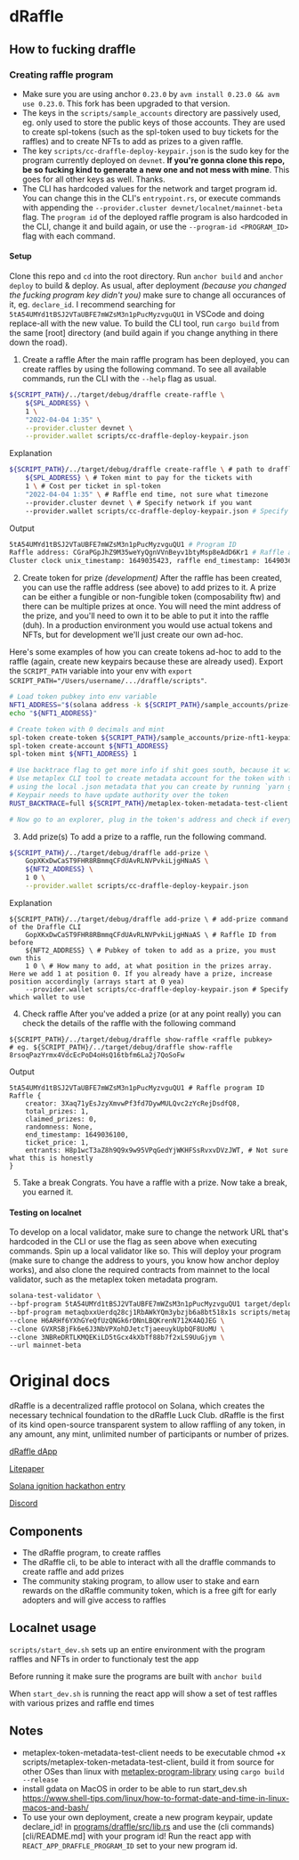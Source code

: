 # dRaffle

## How to fucking draffle
### Creating raffle program
- Make sure you are using anchor `0.23.0` by `avm install 0.23.0 && avm use 0.23.0`. This fork has been upgraded to that version.
- The keys in the `scripts/sample_accounts` directory are passively used, eg. only used to store the public keys of those accounts. They are used to create spl-tokens (such as the spl-token used to buy tickets for the raffles) and to create NFTs to add as prizes to a given raffle.
- The key `scripts/cc-draffle-deploy-keypair.json` is the sudo key for the program currently deployed on `devnet`. **If you're gonna clone this repo, be so fucking kind to generate a new one and not mess with mine**. This goes for all other keys as well. Thanks.
- The CLI has hardcoded values for the network and target program id. You can change this in the CLI's `entrypoint.rs`, or execute commands with appending the `--provider.cluster devnet/localnet/mainnet-beta` flag. The `program id` of the deployed raffle program is also hardcoded in the CLI, change it and build again, or use the `--program-id <PROGRAM_ID>` flag with each command.


#### Setup
Clone this repo and `cd` into the root directory. Run `anchor build` and `anchor deploy` to build & deploy. As usual, after deployment _(because you changed the fucking program key didn't you)_ make sure to change all occurances of it, eg. `declare_id`. I recommend searching for `5tA54UMYd1tBSJ2VTaUBFE7mWZsM3n1pPucMyzvguQU1` in VSCode and doing replace-all with the new value. To build the CLI tool, run `cargo build` from the same [root] directory (and build again if you change anything in there down the road).

1. Create a raffle
After the main raffle program has been deployed, you can create raffles by using the following command. To see all available commands, run the CLI with the `--help` flag as usual.

```bash
${SCRIPT_PATH}/../target/debug/draffle create-raffle \
    ${SPL_ADDRESS} \
    1 \
    "2022-04-04 1:35" \
    --provider.cluster devnet \
    --provider.wallet scripts/cc-draffle-deploy-keypair.json
```

Explanation
```bash
${SCRIPT_PATH}/../target/debug/draffle create-raffle \ # path to draffle CLI with command create-raffle
    ${SPL_ADDRESS} \ # Token mint to pay for the tickets with
    1 \ # Cost per ticket in spl-token
    "2022-04-04 1:35" \ # Raffle end time, not sure what timezone
    --provider.cluster devnet \ # Specify network if you want
    --provider.wallet scripts/cc-draffle-deploy-keypair.json # Specify which keypair to use for the command, otherwise it'll use your default solana CLI config
```

Output
```bash
5tA54UMYd1tBSJ2VTaUBFE7mWZsM3n1pPucMyzvguQU1 # Program ID
Raffle address: CGraPGpJhZ9M35weYyQgnVVnBeyv1btyMsp8eAdD6Kr1 # Raffle address. Note this down.
Cluster clock unix_timestamp: 1649035423, raffle end_timestamp: 1649036100
```

2. Create token for prize _(development)_
After the raffle has been created, you can use the raffle address (see above) to add prizes to it. A prize can be either a fungible or non-fungible token (composability ftw) and there can be multiple prizes at once. You will need the mint address of the prize, and you'll need to own it to be able to put it into the raffle (duh). In a production environment you would use actual tokens and NFTs, but for development we'll just create our own ad-hoc.

Here's some examples of how you can create tokens ad-hoc to add to the raffle (again, create new keypairs because these are already used). Export the `SCRIPT_PATH` variable into your env with `export SCRIPT_PATH="/Users/username/.../draffle/scripts"`.
```bash
# Load token pubkey into env variable
NFT1_ADDRESS="$(solana address -k ${SCRIPT_PATH}/sample_accounts/prize-nft1-keypair.json)" 
echo "${NFT1_ADDRESS}"

# Create token with 0 decimals and mint
spl-token create-token ${SCRIPT_PATH}/sample_accounts/prize-nft1-keypair.json --decimals 0
spl-token create-account ${NFT1_ADDRESS}
spl-token mint ${NFT1_ADDRESS} 1

# Use backtrace flag to get more info if shit goes south, because it will
# Use metaplex CLI tool to create metadata account for the token with the specified details
# using the local .json metadata that you can create by running `yarn generateNFTJson` from the `app` directory
# Keypair needs to have update authority over the token
RUST_BACKTRACE=full ${SCRIPT_PATH}/metaplex-token-metadata-test-client create_metadata_accounts --name "Degen Ape #1" --symbol "DA" --uri "${REACT_APP_URL}/nfts/degenApe1.json" --url "${REACT_APP_RPC_ENDPOINT}" --mint "${SCRIPT_PATH}/sample_accounts/prize-nft1-keypair.json" --keypair scripts/cc-draffle-deploy-keypair.json

# Now go to an explorer, plug in the token's address and check if everything looks good
```

3. Add prize(s)
To add a prize to a raffle, run the following command.
```bash
${SCRIPT_PATH}/../target/debug/draffle add-prize \
    GopXKxDwCaST9FHR8RBmmqCFdUAvRLNVPvkiLjgHNaAS \
    ${NFT2_ADDRESS} \
    1 0 \
    --provider.wallet scripts/cc-draffle-deploy-keypair.json
```

Explanation
```
${SCRIPT_PATH}/../target/debug/draffle add-prize \ # add-prize command of the Draffle CLI
    GopXKxDwCaST9FHR8RBmmqCFdUAvRLNVPvkiLjgHNaAS \ # Raffle ID from before
    ${NFT2_ADDRESS} \ # Pubkey of token to add as a prize, you must own this
    1 0 \ # How many to add, at what position in the prizes array. Here we add 1 at position 0. If you already have a prize, increase position accordingly (arrays start at 0 yea)
    --provider.wallet scripts/cc-draffle-deploy-keypair.json # Specify which wallet to use
```

4. Check raffle
After you've added a prize (or at any point really) you can check the details of the raffle with the following command
```
${SCRIPT_PATH}/../target/debug/draffle show-raffle <raffle pubkey>
# eg. ${SCRIPT_PATH}/../target/debug/draffle show-raffle 8rsoqPazYrmx4VdcEcPoD4oHsQ16tbfm6La2j7QoSoFw
```

Output
```
5tA54UMYd1tBSJ2VTaUBFE7mWZsM3n1pPucMyzvguQU1 # Raffle program ID
Raffle {
    creator: 3Xaq71yEsJzyXmvwPf3fd7DywMULQvc2zYcRejDsdfQ8,
    total_prizes: 1,
    claimed_prizes: 0,
    randomness: None,
    end_timestamp: 1649036100,
    ticket_price: 1,
    entrants: H8p1wcT3aZ8h9Q9x9w95VPqGedYjWKHFSsRvxvDVzJWT, # Not sure what this is honestly
}
```

5. Take a break
Congrats. You have a raffle with a prize. Now take a break, you earned it.


#### Testing on localnet
To develop on a local validator, make sure to change the network URL that's hardcoded in the CLI or use the flag as seen above when executing commands.
Spin up a local validator like so. This will deploy your program (make sure to change the address to yours, you know how anchor deploy works), and also clone the required contracts from mainnet to the local validator, such as the metaplex token metadata program.
```bash
solana-test-validator \
--bpf-program 5tA54UMYd1tBSJ2VTaUBFE7mWZsM3n1pPucMyzvguQU1 target/deploy/draffle.so \
--bpf-program metaqbxxUerdq28cj1RbAWkYQm3ybzjb6a8bt518x1s scripts/metaplex_token_metadata.so \
--clone H6ARHf6YXhGYeQfUzQNGk6rDNnLBQKrenN712K4AQJEG \
--clone GVXRSBjFk6e6J3NbVPXohDJetcTjaeeuykUpbQF8UoMU \
--clone 3NBReDRTLKMQEKiLD5tGcx4kXbTf88b7f2xLS9UuGjym \
--url mainnet-beta
```

# Original docs

dRaffle is a decentralized raffle protocol on Solana, which creates the necessary technical foundation to the dRaffle Luck Club. dRaffle is the first of its kind open-source transparent system to allow raffling of any token, in any amount, any mint, unlimited number of participants or number of prizes.

[dRaffle dApp](https://www.draffle.io/)

[Litepaper](https://www.draffle.io/dRaffle-litepaper.pdf)

[Solana ignition hackathon entry](https://devpost.com/software/draffle-luck-club)

[Discord](https://discord.com/invite/BwPsaDzbNR)

## Components

- The dRaffle program, to create raffles
- The dRaffle cli, to be able to interact with all the draffle commands to create raffle and add prizes
- The community staking program, to allow user to stake and earn rewards on the dRaffle community token, which is a free gift for early adopters and will give access to raffles

## Localnet usage

`scripts/start_dev.sh` sets up an entire environment with the program raffles and NFTs in order to functionaly test the app

Before running it make sure the programs are built with `anchor build`

When `start_dev.sh` is running the react app will show a set of test raffles with various prizes and raffle end times

## Notes

- metaplex-token-metadata-test-client needs to be executable chmod +x scripts/metaplex-token-metadata-test-client, build it from source for other OSes than linux with [metaplex-program-library](https://github.com/metaplex-foundation/metaplex-program-library) using `cargo build --release`
- install gdata on MacOS in order to be able to run start_dev.sh https://www.shell-tips.com/linux/how-to-format-date-and-time-in-linux-macos-and-bash/
- To use your own deployment, create a new program keypair, update declare_id! in [programs/draffle/src/lib.rs](programs/draffle/src/lib.rs) and use the (cli commands)[cli/README.md] with your program id! Run the react app with `REACT_APP_DRAFFLE_PROGRAM_ID` set to your new program id.
